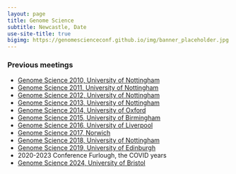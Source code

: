 ```yaml
---
layout: page
title: Genome Science
subtitle: Newcastle, Date
use-site-title: true
bigimg: https://genomescienceconf.github.io/img/banner_placeholder.jpg
---
```


### Previous meetings

- <a href="/assets/agendas/UK_NEXT_GEN_2010_Agenda.doc">Genome Science 2010, University of Nottingham</a>
- <a href="/assets/agendas/NGS_2011_agenda4.pdf">Genome Science 2011, University of Nottingham</a>
- <a href="/assets/agendas/UK_NEXT_GEN_2012_Agenda_23-8-12_update.pdf">Genome Science 2012, University of Nottingham</a>
- <a href="/assets/agendas/final-agenda-2013.pdf">Genome Science 2013, University of Nottingham</a>
- <a href="/assets/agendas/Oxford Genome Science 2014 programme.pdf">Genome Science 2014, University of Oxford</a>
- <a href="/assets/agendas/Brimingham_GenomeScience-programme-20150904.pdf">Genome Science 2015, University of Birmingham</a>
- <a href="/assets/agendas/Liverpool_GenomeScienceAgenda_2016.pdf">Genome Science 2016, University of Liverpool</a>
- <a href="/assets/agendas/G10KGS Programme.pdf">Genome Science 2017, Norwich</a>
- <a href="/assets/agendas/Nottingham_GenomeScience_2018_Programme.docx">Genome Science 2018, University of Nottingham</a>
- <a href="/assets/agendas/Edinburgh_ Genome Science 2019_Agenda.pdf">Genome Science 2019, University of Edinburgh</a>
- 2020-2023 Conference Furlough, the COVID years
- <a href="/assets/agendas/Bristol_GenomeScience_2024_Programme.pdf">Genome Science 2024, University of Bristol</a>

